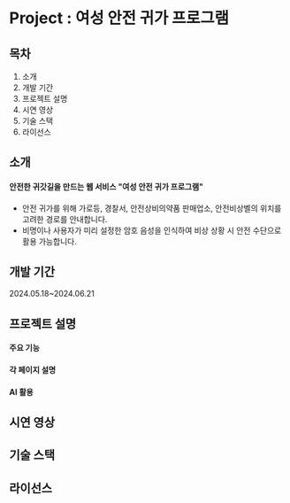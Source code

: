 # Project : 여성 안전 귀가 프로그램

## 목차
1. 소개
2. 개발 기간
3. 프로젝트 설명
4. 시연 영상
5. 기술 스택
6. 라이선스

## 소개
#### 안전한 귀갓길을 만드는 웹 서비스 "여성 안전 귀가 프로그램"
- 안전 귀가를 위해 가로등, 경찰서, 안전상비의약품 판매업소, 안전비상벨의 위치를 고려한 경로를 안내합니다.
- 비명이나 사용자가 미리 설정한 암호 음성을 인식하여 비상 상황 시 안전 수단으로 활용 가능합니다.

## 개발 기간
2024.05.18~2024.06.21

## 프로젝트 설명
#### 주요 기능

#### 각 페이지 설명 

#### AI 활용

## 시연 영상

## 기술 스택

## 라이선스

